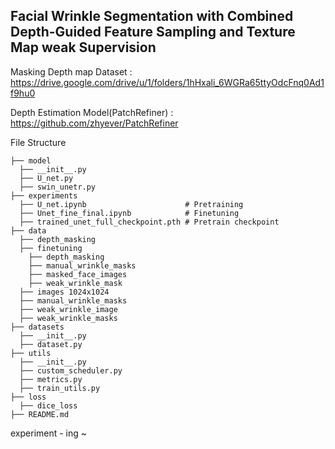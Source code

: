 ## Facial Wrinkle Segmentation with Combined Depth-Guided Feature Sampling and Texture Map weak Supervision

Masking Depth map Dataset : https://drive.google.com/drive/u/1/folders/1hHxali_6WGRa65ttyOdcFnq0Ad1f9hu0

Depth Estimation Model(PatchRefiner) : https://github.com/zhyever/PatchRefiner


File Structure
```
├── model  
  ├── __init__.py
  ├── U_net.py
  ├── swin_unetr.py
├── experiments
  ├── U_net.ipynb                      # Pretraining
  ├── Unet_fine_final.ipynb            # Finetuning
  ├── trained_unet_full_checkpoint.pth # Pretrain checkpoint
├── data
  ├── depth_masking
  ├── finetuning
    ├── depth_masking
    ├── manual_wrinkle_masks
    ├── masked_face_images
    ├── weak_wrinkle_mask
  ├── images 1024x1024
  ├── manual_wrinkle_masks
  ├── weak_wrinkle_image
  ├── weak_wrinkle_masks
├── datasets
  ├── __init__.py
  ├── dataset.py
├── utils
  ├── __init__.py
  ├── custom_scheduler.py
  ├── metrics.py
  ├── train_utils.py
├── loss
  ├── dice_loss
├── README.md 
```
experiment - ing ~

